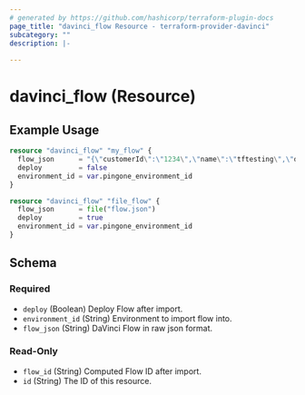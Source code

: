 ```yaml
---
# generated by https://github.com/hashicorp/terraform-plugin-docs
page_title: "davinci_flow Resource - terraform-provider-davinci"
subcategory: ""
description: |-
  
---
```


# davinci_flow (Resource)



## Example Usage

```terraform
resource "davinci_flow" "my_flow" {
  flow_json      = "{\"customerId\":\"1234\",\"name\":\"tftesting\",\"description\":\"\",\"flowStatus\":\"enabled\",\"createdDate...\"\"connectorIds\":[\"httpConnector\"],\"savedDate\":1662961640542,\"variables\":[]}"
  deploy         = false
  environment_id = var.pingone_environment_id
}

resource "davinci_flow" "file_flow" {
  flow_json      = file("flow.json")
  deploy         = true
  environment_id = var.pingone_environment_id
}
```

<!-- schema generated by tfplugindocs -->
## Schema

### Required

- `deploy` (Boolean) Deploy Flow after import.
- `environment_id` (String) Environment to import flow into.
- `flow_json` (String) DaVinci Flow in raw json format.

### Read-Only

- `flow_id` (String) Computed Flow ID after import.
- `id` (String) The ID of this resource.


